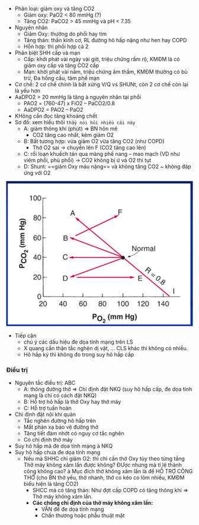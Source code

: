 - Phân loại: giảm oxy và tăng CO2
	- Giảm oxy: PaO2 < 80 mmHg (?)
	- Tăng CO2: PaCO2 > 45 mmHg và pH < 7.35
- Nguyên nhân
	- Giảm Oxy: thường do phổi hay tim
	- Tăng thán: thần kinh cơ, RL đường hô hấp nặng như hen hay COPD
	- Hỗn hợp: thì phối hợp cả 2
- Phân biệt SHH cấp và mạn
	- Cấp: khởi phát vài ngày vài giờ, triệu chứng rầm rộ, KMĐM là có giảm oxy cấp và tăng CO2 cấp
	- Mạn: khời phát vài năm, triệu chứng âm thầm, KMĐM thường có bù trừ, Đa hồng cầu, tâm phế mạn
- Cơ chế: 2 cơ chế chính là bất xứng V/Q vs SHUNt, còn 2 cơ chế còn lại là yếu hơn
- AaDPO2 > 20 mmHg là tăng à nguyên nhân tại phổi
	- PAO2 = (760-47) x FiO2 – PaCO2/0.8
	- AaDPO2 = PAO2 – PaO2
- KHông cần đọc tăng khoảng chết
- Sơ đồ: xem hiểu thôi `thầy nói hỏi nhiều cái này`
	- A: giảm thông khí (phút) => BN hôn mê
		- CO2 tăng cao nhất, kèm giảm O2
	- B: Bất tương hợp: vừa giảm O2 vừa tăng CO2 (như COPD)
		- Thở O2 sai -> chuyển lên F (CO2 tăng cao lên)
	- C: rối loạn khuếch tán qua màng phế nang – mao mạch (VD như viêm phổi, phù phổi) -> CO2 không bị ứ và O2 thì tụt
	- D: Shunt: ==giảm Oxy máu nặng== và không tăng CO2 ~ không đáp ứng với O2


![444](../../../../200%20Files/image/image/Bu%E1%BB%95i%205-H%E1%BB%87%20H%C3%B4%20h%E1%BA%A5p%20(N%E1%BB%99i)-1687359892953.jpeg)

- Tiếp cận
	- chú ý các dấu hiệu đe dọa tính mạng trên LS
	- X quang cẩn thận tắc nghẽn dị vật, … CLS khác thì không có nhiều.
	- Hô hấp ký thì không đo trong suy hô hấp cấp
### Điều trị
- Nguyên tắc điều trị: ABC
	- A: thông đường thở => Chỉ định đặt NKQ (suy hô hấp cấp, đe dọa tính mạng là chỉ có cách đặt NKQ)
	- B: Hỗ trợ hô hấp là thở Oxy hay thở máy
	- C: Hỗ trợ tuần hoàn
- Chỉ định đặt nội khí quản
	- Tắc nghẽn đường hô hấp trên
	- Mất phản xạ bảo vệ đường thở
	- Tăng tiết đàm nhớt có nguy cơ tắc nghẽn
	- Có chỉ định thở máy
- Suy hô hấp mà đe dọa tính mạng à NKQ
- Suy hô hấp chưa đe dọa tính mạng
	- Nếu mà SHHC chỉ giảm O2: thì chỉ cần thở Oxy tùy theo từng tầng  
		Thở máy không xâm lấn được không? ĐƯợc nhưng mà tỉ lệ thành công không cao? à Mục đích thở không xâm lấn là để HỖ TRỢ CÔNG THỞ (cho BN thở yếu, thở nhanh, thở co kéo co lõm nhiều, KMĐM biểu hiện là tăng CO2)
		- SHCC mà có tăng thán: Như đợt cấp COPD có tăng thông khí => Thở máy không xâm lấn.
		- **Các chống chỉ định của thở máy không xâm lấn:**
			- VẤN đề đe dọa tính mạng
			- Chấn thương hoặc phẫu thuật mặt
